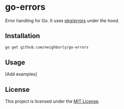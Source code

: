# go-errors

Error handling for Go. It uses [pkg/errors](https://github.com/pkg/errors)
under the hood.

## Installation

```sh
go get github.com/neighborly/go-errors
```

## Usage

[Add examples]


## License

This project is licensed under the [MIT License](LICENSE.md).
